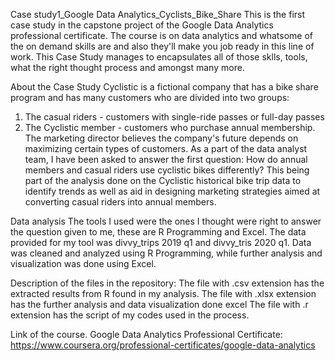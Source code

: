 Case study1_Google Data Analytics_Cyclists_Bike_Share
This is the first case study in the capstone project of the Google Data Analytics professional certificate. The course is on data analytics and whatsome of the on demand skills are and also they'll make you job ready in this line of work. This Case Study manages to encapsulates all of those sklls, tools, what the right thought process and amongst many more.

About the Case Study
Cyclistic is a fictional company that has a bike share program and has many customers who are divided into two groups: 
1. The casual riders - customers with single-ride passes or full-day passes
2. The Cyclistic member - customers who purchase annual membership.
The marketing director believes the company's future depends on maximizing certain types of customers. As a part of the data analyst team, I have been asked to answer the first question: How do annual members and casual riders use cyclistic bikes differently?
This being part of the analysis done on the Cyclistic historical bike trip data to identify trends as well as aid in designing marketing strategies aimed at converting casual riders into annual members.

Data analysis
The tools I used were the ones I thought were right to answer the question given to me, these are R Programming and Excel. The data provided for my tool was divvy_trips 2019 q1 and divvy_tris 2020 q1. Data was cleaned and analyzed using R Programming, while further analysis and visualization was done using Excel.

Description of the files in the repository:
The file with .csv extension has the extracted results from R found in my analysis.
The file with .xlsx extension has the further analysis and data visualization done excel
The file with .r extension has the script of my codes used in the process.


Link of the course. Google Data Analytics Professional Certificate: https://www.coursera.org/professional-certificates/google-data-analytics
